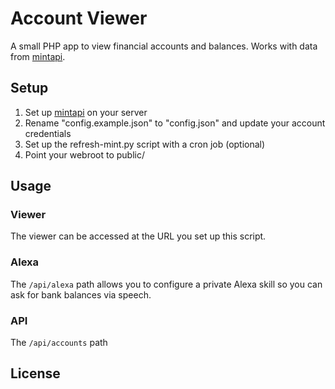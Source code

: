 # Account Viewer

A small PHP app to view financial accounts and balances. Works with data from [mintapi](https://github.com/mrooney/mintapi).

## Setup

1. Set up [mintapi](https://github.com/mrooney/mintapi) on your server
2. Rename "config.example.json" to "config.json" and update your account credentials
3. Set up the refresh-mint.py script with a cron job (optional)
4. Point your webroot to public/

## Usage

### Viewer

The viewer can be accessed at the URL you set up this script.

### Alexa

The `/api/alexa` path allows you to configure a private Alexa skill so you can ask for bank balances via speech.

### API

The `/api/accounts` path 

## License
